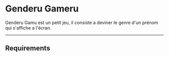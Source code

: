 # Genderu Gameru

Genderu Gamu est un petit jeu, il consiste a deviner le genre d'un prénom qui s'affiche a l'écran.

---
## Requirements